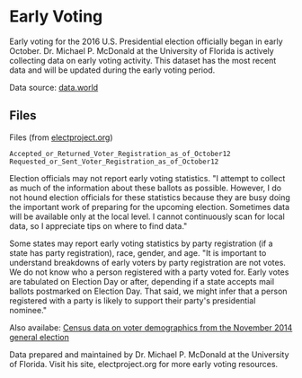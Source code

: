 # Early Voting

Early voting for the 2016 U.S. Presidential election officially began in early October. Dr. Michael P. McDonald at the University of Florida is actively collecting data on early voting activity. This dataset has the most recent data and will be updated during the early voting period.

Data source: [data.world](https://data.world/government/early-voting)

## Files

Files (from [electproject.org](http://electproject.org/))

    Accepted_or_Returned_Voter_Registration_as_of_October12
    Requested_or_Sent_Voter_Registration_as_of_October12

Election officials may not report early voting statistics. "I attempt to collect as much of the information about these ballots as possible. However, I do not hound election officials for these statistics because they are busy doing the important work of preparing for the upcoming election. Sometimes data will be available only at the local level. I cannot continuously scan for local data, so I appreciate tips on where to find data."

Some states may report early voting statistics by party registration (if a state has party registration), race, gender, and age. "It is important to understand breakdowns of early voters by party registration are not votes. We do not know who a person registered with a party voted for. Early votes are tabulated on Election Day or after, depending if a state accepts mail ballots postmarked on Election Day. That said, we might infer that a person registered with a party is likely to support their party's presidential nominee."

Also availabe: [Census data on voter demographics from the November 2014 general election](https://data.world/government/voting-and-registration)

Data prepared and maintained by Dr. Michael P. McDonald at the University of Florida. Visit his site, electproject.org for more early voting resources.

